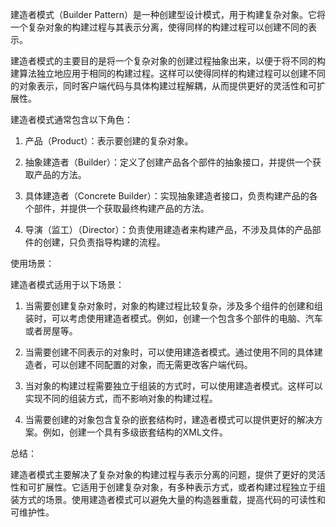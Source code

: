 建造者模式（Builder Pattern）是一种创建型设计模式，用于构建复杂对象。它将一个复杂对象的构建过程与其表示分离，使得同样的构建过程可以创建不同的表示。

建造者模式的主要目的是将一个复杂对象的创建过程抽象出来，以便于将不同的构建算法独立地应用于相同的构建过程。这样可以使得同样的构建过程可以创建不同的对象表示，同时客户端代码与具体构建过程解耦，从而提供更好的灵活性和可扩展性。

建造者模式通常包含以下角色：

1. 产品（Product）：表示要创建的复杂对象。

2. 抽象建造者（Builder）：定义了创建产品各个部件的抽象接口，并提供一个获取产品的方法。

3. 具体建造者（Concrete Builder）：实现抽象建造者接口，负责构建产品的各个部件，并提供一个获取最终构建产品的方法。

4. 导演（监工）（Director）：负责使用建造者来构建产品，不涉及具体的产品部件的创建，只负责指导构建的流程。

使用场景：

建造者模式适用于以下场景：

1. 当需要创建复杂对象时，对象的构建过程比较复杂，涉及多个组件的创建和组装时，可以考虑使用建造者模式。例如，创建一个包含多个部件的电脑、汽车或者房屋等。

2. 当需要创建不同表示的对象时，可以使用建造者模式。通过使用不同的具体建造者，可以创建不同配置的对象，而无需更改客户端代码。

3. 当对象的构建过程需要独立于组装的方式时，可以使用建造者模式。这样可以实现不同的组装方式，而不影响对象的构建过程。

4. 当需要创建的对象包含复杂的嵌套结构时，建造者模式可以提供更好的解决方案。例如，创建一个具有多级嵌套结构的XML文件。

总结：

建造者模式主要解决了复杂对象的构建过程与表示分离的问题，提供了更好的灵活性和可扩展性。它适用于创建复杂对象，有多种表示方式，或者构建过程独立于组装方式的场景。使用建造者模式可以避免大量的构造器重载，提高代码的可读性和可维护性。